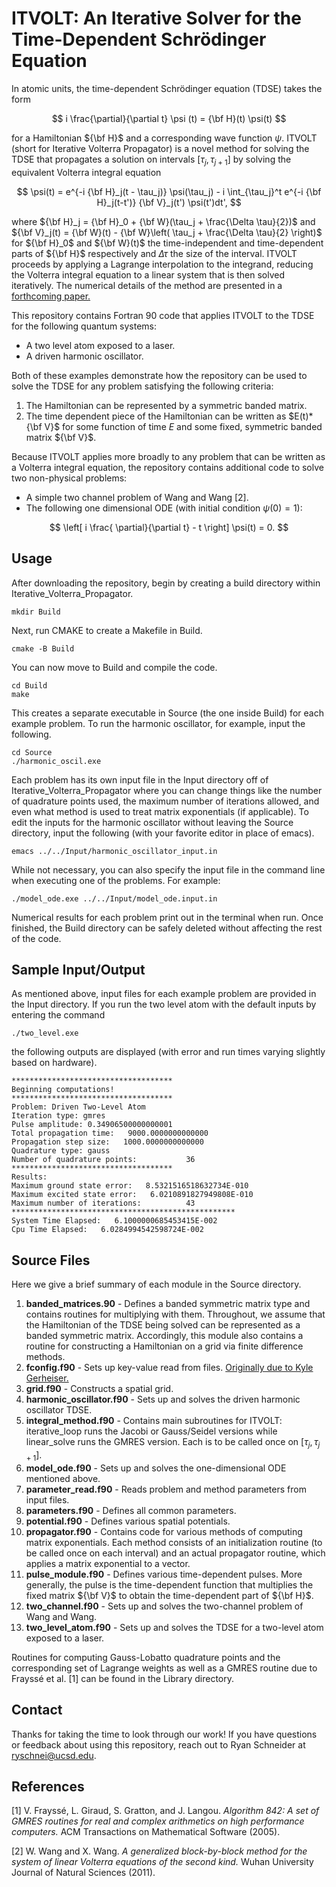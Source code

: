 # ITVOLT: An Iterative Solver for the Time-Dependent Schrödinger Equation
In atomic units, the time-dependent Schrödinger equation (TDSE) takes the form

$$ i \frac{\partial}{\partial t} \psi (t) = {\bf H}(t) \psi(t) $$

for a Hamiltonian ${\bf H}$ and a corresponding wave function $\psi$. ITVOLT (short for Iterative Volterra Propagator) is a novel method for solving the TDSE that propagates a solution on intervals $[\tau_j, \tau_{j+1}]$ by solving the equivalent Volterra integral equation

$$ \psi(t) = e^{-i {\bf H}_j(t - \tau_j)} \psi(\tau_j) - i \int_{\tau_j}^t e^{-i {\bf H}_j(t-t')} {\bf V}_j(t') \psi(t')dt', $$ 

where ${\bf H}_j = {\bf H}_0 + {\bf W}(\tau_j + \frac{\Delta \tau}{2})$ and ${\bf V}_j(t) = {\bf W}(t) - {\bf W}\left( \tau_j + \frac{\Delta \tau}{2} \right)$ for ${\bf H}_0$ and ${\bf W}(t)$ the time-independent and time-dependent parts of ${\bf H}$ respectively and $\Delta \tau$ the size of the interval. ITVOLT proceeds by applying a Lagrange interpolation to the integrand, reducing the Volterra integral equation to a linear system that is then solved iteratively. The numerical details of the method are presented in a [forthcoming paper.](https://arxiv.org/abs/2210.15677)

This repository contains Fortran 90 code that applies ITVOLT to the TDSE for the following quantum systems:
 * A two level atom exposed to a laser.
 * A driven harmonic oscillator.
 
Both of these examples demonstrate how the repository can be used to solve the TDSE for any problem satisfying the following criteria:
1. The Hamiltonian can be represented by a symmetric banded matrix.
2. The time dependent piece of the Hamiltonian can be written as $E(t)*{\bf V}$ for some function of time $E$ and some fixed, symmetric banded matrix ${\bf V}$.

Because ITVOLT applies more broadly to any problem that can be written as a Volterra integral equation, the repository contains additional code to solve two non-physical problems:
 * A simple two channel problem of Wang and Wang [2].
 * The following one dimensional ODE (with initial condition $\psi(0) = 1$):
 
 $$ \left[ i \frac{ \partial}{\partial t} - t \right] \psi(t) = 0. $$

## Usage
After downloading the repository, begin by creating a build directory within Iterative_Volterra_Propagator.
```
mkdir Build
```
Next, run CMAKE to create a Makefile in Build.
```
cmake -B Build
```
You can now move to Build and compile the code.
```
cd Build
make
```
This creates a separate executable in Source (the one inside Build) for each example problem. To run the harmonic oscillator, for example, input the following.

```
cd Source
./harmonic_oscil.exe
```

Each problem has its own input file in the Input directory off of Iterative_Volterra_Propagator where you can change things like the number of quadrature points used, the maximum number of iterations allowed, and even what method is used to treat matrix exponentials (if applicable). To edit the inputs for the harmonic oscillator without leaving the Source directory, input the following (with your favorite editor in place of emacs).

```
emacs ../../Input/harmonic_oscillator_input.in
```
While not necessary, you can also specify the input file in the command line when executing one of the problems. For example:

```
./model_ode.exe ../../Input/model_ode.input.in
```

Numerical results for each problem print out in the terminal when run. Once finished, the Build directory can be safely deleted without affecting the rest of the code.

## Sample Input/Output
As mentioned above, input files for each example problem are provided in the Input directory. If you run the two level atom with the default inputs by entering the command
```
./two_level.exe
```
the following outputs are displayed (with error and run times varying slightly based on hardware).

```
************************************
Beginning computations!
************************************
Problem: Driven Two-Level Atom
Iteration type: gmres
Pulse amplitude: 0.34906500000000001
Total propagation time:   9000.0000000000000
Propagation step size:   1000.0000000000000
Quadrature type: gauss
Number of quadrature points:           36
************************************
Results:
Maximum ground state error:   8.5321516518632734E-010
Maximum excited state error:   6.0210891827949808E-010
Maximum number of iterations:          43
**************************************************
System Time Elapsed:   6.1000000685453415E-002
Cpu Time Elapsed:   6.0284994542598724E-002
```

## Source Files
Here we give a brief summary of each module in the Source directory.
1. **banded_matrices.90** - Defines a banded symmetric matrix type and contains routines for multiplying with them. Throughout, we assume that the Hamiltonian of the TDSE being solved can be represented as a banded symmetric matrix. Accordingly, this module also contains a routine for constructing a Hamiltonian on a grid via finite difference methods.
2. **fconfig.f90** - Sets up key-value read from files. [Originally due to Kyle Gerheiser.](https://github.com/kgerheiser/fconfig)
3. **grid.f90** - Constructs a spatial grid.
4. **harmonic_oscillator.f90** - Sets up and solves the driven harmonic oscillator TDSE.
5. **integral_method.f90** - Contains main subroutines for ITVOLT: iterative_loop runs the Jacobi or Gauss/Seidel versions while linear_solve runs the GMRES version. Each is to be called once on $[\tau_j, \tau_{j+1}]$.
6. **model_ode.f90** - Sets up and solves the one-dimensional ODE mentioned above.
7. **parameter_read.f90** - Reads problem and method parameters from input files.
8. **parameters.f90** - Defines all common parameters.
9. **potential.f90** - Defines various spatial potentials.
10. **propagator.f90** - Contains code for various methods of computing matrix exponentials. Each method consists of an initialization routine (to be called once on each interval) and an actual propagator routine, which applies a matrix exponential to a vector.
11. **pulse_module.f90** - Defines various time-dependent pulses. More generally, the pulse is the time-dependent function that multiplies the fixed matrix ${\bf V}$ to obtain the time-dependent part of ${\bf H}$.
12. **two_channel.f90** - Sets up and solves the two-channel problem of Wang and Wang.
13. **two_level_atom.f90** - Sets up and solves the TDSE for a two-level atom exposed to a laser. 

Routines for computing Gauss-Lobatto quadrature points and the corresponding set of Lagrange weights as well as a GMRES routine due to Frayssé et al. [1] can be found in the Library directory.

## Contact
Thanks for taking the time to look through our work! If you have questions or feedback about using this repository, reach out to Ryan Schneider at ryschnei@ucsd.edu.

## References
<a id="1">[1]</a> 
V. Frayssé, L. Giraud, S. Gratton, and J. Langou. *Algorithm 842: A set of GMRES routines for real and complex arithmetics on high performance computers.* ACM Transactions on Mathematical Software  (2005).

<a id="2">[2]</a> 
W. Wang and X. Wang. *A generalized block-by-block method for the system of linear Volterra equations of the second kind.* Wuhan University Journal of Natural Sciences (2011). 
